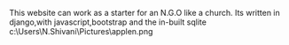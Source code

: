 This website can work as a starter for an N.G.O like a church.
Its written in django,with javascript,bootstrap and the in-built sqlite
c:\Users\N.Shivani\Pictures\applen.png
